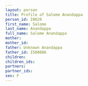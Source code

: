 ```yaml
---
layout: person
title: Profile of Salome Anandappa
person_id: I0020
first_name: Salome
last_name: Anandappa
full_name: Salome Anandappa
mother: 
mother_id: 
father: Unknown Anandappa
father_id: I500086
children:
children_ids:
partners:
partner_ids:
sex: F
---
```



